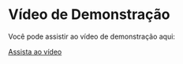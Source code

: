 # Vídeo de Demonstração

Você pode assistir ao vídeo de demonstração aqui:

[Assista ao vídeo](https://drive.google.com/file/d/1V7OkhnyOBBJ8DWNYoFORwsK2DJly5mvl/view?usp=sharing)
